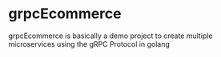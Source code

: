 # grpcEcommerce
grpcEcommerce is basically a demo project to create multiple microservices using the gRPC Protocol in golang
